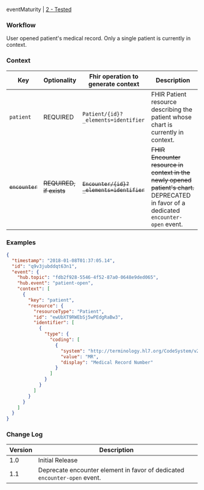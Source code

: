 <!-- ## Patient-open -->

eventMaturity | [2 - Tested](../../specification/STU1/#event-maturity-model)

### Workflow

User opened patient's medical record. Only a single patient is currently in context.  

### Context

Key | Optionality | Fhir operation to generate context | Description
----- | -------- | ---- | ---- 
`patient` | REQUIRED | `Patient/{id}?_elements=identifier` | FHIR Patient resource describing the patient whose chart is currently in context.
~~`encounter`~~ | ~~REQUIRED, if exists~~ | ~~`Encounter/{id}?_elements=identifier`~~ | ~~FHIR Encounter resource in context in the newly opened patient's chart.~~ DEPRECATED in favor of a dedicated `encounter-open` event. 


### Examples

<mark>

```json
{
  "timestamp": "2018-01-08T01:37:05.14",
  "id": "q9v3jubddqt63n1",
  "event": {
    "hub.topic": "fdb2f928-5546-4f52-87a0-0648e9ded065",
    "hub.event": "patient-open",
    "context": [
      {
        "key": "patient",
        "resource": {
          "resourceType": "Patient",
          "id": "ewUbXT9RWEbSj5wPEdgRaBw3",
          "identifier": [
            {
              "type": {
                "coding": [
                  {
                    "system": "http://terminology.hl7.org/CodeSystem/v2-0203",
                    "value": "MR",
                    "display": "Medical Record Number"
                  }
                ]
              }
            }
          ]
        }
      }
    ]
  }
}
```

</mark>

### Change Log

Version | Description
---- | ----
1.0 | Initial Release
1.1 | Deprecate encounter element in favor of dedicated `encounter-open` event.

